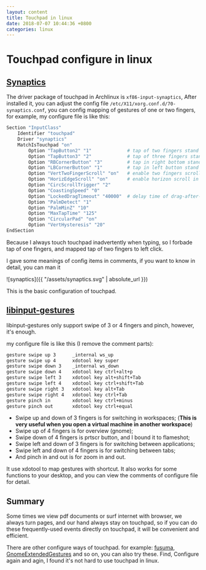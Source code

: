 ```yaml
---
layout: content
title: Touchpad in linux
date: 2018-07-07 10:44:36 +0800
categories: linux
---
```


# Touchpad configure in linux

## [Synaptics](https://wiki.archlinux.org/index.php/Touchpad_Synaptics)

The driver package of touchpad in Archlinux is `xf86-input-synaptics`, After installed it, you can adjust the config file `/etc/X11/xorg.conf.d/70-synaptics.conf`, you can config mapping of gestures of one or two fingers, for example, my configure file is like this:
```sh
Section "InputClass"
    Identifier "touchpad"
    Driver "synaptics"
    MatchIsTouchpad "on"
        Option "TapButton2" "1"             # tap of two fingers stand for left click
        Option "TapButton3" "2"             # tap of three fingers stand for middle button
        Option "RBCornerButton" "3"         # tap in right bottom stand for right click
        Option "LBCornerButton" "1"         # tap in left button stand for left click
        Option "VertTwoFingerScroll" "on"   # enable two fingers scroll in vertical direction
        Option "HorizEdgeScroll" "on"       # enable horizon scroll in bottom
        Option "CircScrollTrigger" "2"
        Option "CoastingSpeed" "0"
        Option "LockedDragTimeout" "40000"  # delay time of drag-after-tap gesture
        Option "PalmDetect" "1"
        Option "PalmMinZ" "10"
        Option "MaxTapTime" "125"
        Option "CircularPad" "on"
        Option "VertHysteresis" "20"
EndSection
```
Because I always touch touchpad inadvertently when typing, so I forbade tap of one fingers, and mapped tap of two fingers to left click.

I gave some meanings of config items in comments, if you want to know in detail, you can man it

![synaptics]({{ "/assets/synaptics.svg" | absolute_url }})

This is the basic configuration of touchpad.

## [libinput-gestures](https://wiki.archlinux.org/index.php/Libinput#libinput-gestures)

libinput-gestures only support swipe of 3 or 4 fingers and pinch, however, it's enough.

my configure file is like this (I remove the comment parts):

```sh
gesture swipe up 3      _internal ws_up
gesture swipe up 4      xdotool key super
gesture swipe down 3    _internal ws_down
gesture swipe down 4    xdotool key ctrl+alt+p
gesture swipe left 3    xdotool key alt+shift+Tab
gesture swipe left 4    xdotool key ctrl+shift+Tab
gesture swipe right 3   xdotool key alt+Tab
gesture swipe right 4   xdotool key ctrl+Tab
gesture pinch in        xdotool key ctrl+minus
gesture pinch out       xdotool key ctrl+equal
```
- Swipe up and down of 3 fingers is for switching in workspaces; (**This is very useful when you open a virtual machine in another workspace**)
- Swipe up of 4 fingers is for overview (gnome);
- Swipe down of 4 fingers is prtscr button, and I bound it to flameshot;
- Swipe left and down of 3 fingers is for switching between applications;
- Swipe left and down of 4 fingers is for switching between tabs;
- And pinch in and out is for zoom in and out.

It use xdotool to map gestures with shortcut. It also works for some functions to your desktop, and you can view the comments of configure file for detail.

## Summary

Some times we view pdf documents or surf internet with browser, we always turn pages, and our hand always stay on touchpad, so if you can do these frequently-used events directly on touchpad, it will be convenient and efficient.

There are other configure ways of touchpad. for example: [fusuma](https://wiki.archlinux.org/index.php/Libinput#fusuma), [GnomeExtendedGestures](https://wiki.archlinux.org/index.php/Libinput#GnomeExtendedGestures) and so on, you can also try these. Find, Configure again and agin, I found it's not hard to use touchpad in linux.
